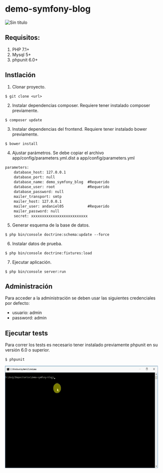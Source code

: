 demo-symfony-blog
=================

![Sin titulo](demo.gif)

## Requisitos:
1. PHP 7.1+
2. Mysql 5+
3. phpunit 6.0+

## Instlación

1. Clonar proyecto.
~~~
$ git clone <url>
~~~

2. Instalar dependencias composer. Requiere tener instalado composer previamente.
~~~
$ composer update
~~~

3. Instalar dependencias del frontend. Requiere tener instalado bower previamente.
~~~
$ bower install
~~~

4. Ajustar parámetros. Se debe copiar el archivo app/config/parameters.yml.dist a app/config/parameters.yml
~~~
parameters:
    database_host: 127.0.0.1
    database_port: null
    database_name: demo_symfony_blog  #Requerido
    database_user: root               #Requerido
    database_password: null
    mailer_transport: smtp
    mailer_host: 127.0.0.1
    mailer_user: andaniel05           #Requerido
    mailer_password: null
    secret: xxxxxxxxxxxxxxxxxxxxxxxxxx
~~~

5. Generar esquema de la base de datos.
~~~
$ php bin/console doctrine:schema:update --force
~~~

6. Instalar datos de prueba.
~~~
$ php bin/console doctrine:fixtures:load
~~~

7. Ejecutar aplicación.
~~~
$ php bin/console server:run
~~~

## Administración

Para acceder a la administración se deben usar las siguientes credenciales por defecto:
* usuario: admin
* password: admin

## Ejecutar tests

Para correr los tests es necesario tener instalado previamente phpunit en su versión 6.0 o superior.

~~~
$ phpunit
~~~

![Sin titulo](demo-phpunit.gif)